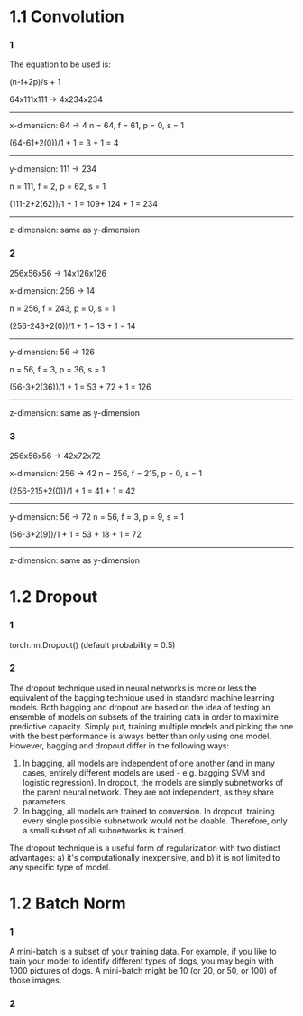 # 1.1 Convolution
### 1

The equation to be used is:

(n-f+2p)/s + 1

64x111x111 -> 4x234x234

---------

x-dimension: 64 -> 4
n = 64, f = 61, p = 0, s = 1

(64-61+2(0))/1 + 1 = 3 + 1 = 4

---------

y-dimension: 111 -> 234

n = 111, f = 2, p = 62, s = 1

(111-2+2(62))/1 + 1 = 109+ 124 + 1 = 234

---------

z-dimension: same as y-dimension

### 2

256x56x56 -> 14x126x126

x-dimension: 256 -> 14

n = 256, f = 243, p = 0, s = 1

(256-243+2(0))/1 + 1 = 13 + 1 = 14

---------

y-dimension: 56 -> 126

n = 56, f = 3, p = 36, s = 1

(56-3+2(36))/1 + 1 = 53 + 72 + 1 = 126

---------

z-dimension: same as y-dimension

### 3

256x56x56 -> 42x72x72

x-dimension: 256 -> 42
n = 256, f = 215, p = 0, s = 1

(256-215+2(0))/1 + 1 = 41 + 1 = 42

---------

y-dimension: 56 -> 72
n = 56, f = 3, p = 9, s = 1

(56-3+2(9))/1 + 1 = 53 + 18 + 1 = 72

---------

z-dimension: same as y-dimension

# 1.2 Dropout
### 1
torch.nn.Dropout() (default probability = 0.5)

### 2
The dropout technique used in neural networks is more or less the equivalent of the bagging technique used in standard machine learning models. Both bagging and dropout are based on the idea of testing an ensemble of models on subsets of the training data in order to maximize predictive capacity. Simply put, training multiple models and picking the one with the best performance is always better than only using one model. However, bagging and dropout differ in the following ways:
1) In bagging, all models are independent of one another (and in many cases, entirely different models are used - e.g. bagging SVM and logistic regression). In dropout, the models are simply subnetworks of the parent neural network. They are not independent, as they share parameters.
2) In bagging, all models are trained to conversion. In dropout, training every single possible subnetwork would not be doable. Therefore, only a small subset of all subnetworks is trained.

The dropout technique is a useful form of regularization with two distinct advantages: a) it's computationally inexpensive, and b) it is not limited to any specific type of model.


# 1.2 Batch Norm
### 1
A mini-batch is a subset of your training data. For example, if you like to train your model to identify different types of dogs, you may begin with 1000 pictures of dogs. A mini-batch might be 10 (or 20, or 50, or 100) of those images.

### 2
